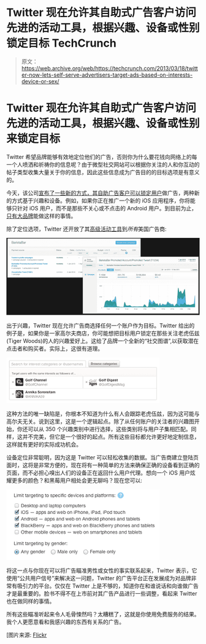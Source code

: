 # Twitter 现在允许其自助式广告客户访问先进的活动工具，根据兴趣、设备或性别锁定目标 TechCrunch

> 原文：<https://web.archive.org/web/https://techcrunch.com/2013/03/18/twitter-now-lets-self-serve-advertisers-target-ads-based-on-interests-device-or-sex/>

# Twitter 现在允许其自助式广告客户访问先进的活动工具，根据兴趣、设备或性别来锁定目标

Twitter 希望品牌能够有效地定位他们的广告，否则你为什么要花钱向网络上的每一个人喷洒和祈祷你的信息呢？由于微型社交网站可以根据你关注的人和你互动的帖子类型收集大量关于你的信息，因此这些信息成为广告目的的目标选项是有意义的。

今天，该公司[宣布了一些新的方式，其自助广告客户可以锁定用户](https://web.archive.org/web/20221007105119/http://advertising.twitter.com/2013/03/More-powerful-tools-for-small-business-and-self-service-advertisers.html)做广告，两种新的方式基于兴趣和设备。例如，如果你正在推广一个新的 iOS 应用程序，你将能够只针对 iOS 用户，而不是那些不关心或不点击的 Android 用户。到目前为止，[只有大品牌](https://web.archive.org/web/20221007105119/https://beta.techcrunch.com/2012/08/30/twitter-ads-interest-targeting/)能做这样的事情。

除了定位选项，Twitter 还开放了其[高级活动工具](https://web.archive.org/web/20221007105119/http://advertising.twitter.com/2013/03/The-new-Twitter-Ads-center.html)到*所有*美国广告商:

[![image (1)](img/4092429ff4a4345f093134e8add4fe3d.png)](https://web.archive.org/web/20221007105119/https://beta.techcrunch.com/wp-content/uploads/2013/03/image-1.png)

出于兴趣，Twitter 现在允许广告商选择任何一个账户作为目标。Twitter 给出的例子是，如果你是一家高尔夫商店，你可能想把目标用户锁定在那些关注老虎伍兹(Tiger Woods)的人的兴趣爱好上。这给了品牌一个全新的“社交图谱”,以获取潜在点击者和购买者。实际上，这很有道理。

[![Golf_Interests](img/5bae6e41c2beba92b5de2fd9326f6c48.png)](https://web.archive.org/web/20221007105119/https://beta.techcrunch.com/wp-content/uploads/2013/03/golf_interests.png)

这种方法的唯一缺陷是，你根本不知道为什么有人会跟踪老虎伍兹，因为这可能与高尔夫无关。说到这里，这是一个逻辑起点。除了从任何账户的关注者的兴趣图开始，你还可以从 350 个兴趣类别中进行选择，这些类别将与用户子集相匹配。同样，这并不完美，但它是一个很好的起点。所有这些目标都允许更好地定制信息，这样就有更好的实际成功机会。

设备定位非常聪明，因为这是 Twitter 可以轻松收集的数据。当广告商建立登陆页面时，这将是非常方便的，现在将有一种简单的方法来确保正确的设备看到正确的页面，而不必担心嗅出人们的设备正在返回什么用户代理。想向一个 iOS 用户炫耀更多的颜色？和黑莓用户相处会更无聊吗？现在您可以:

[![Device_Gender_Targeting (1)](img/5c5d64fb6a8800da0560a0912404175c.png)](https://web.archive.org/web/20221007105119/https://beta.techcrunch.com/wp-content/uploads/2013/03/device_gender_targeting-1.png)

将这一点与你现在可以将广告瞄准男性或女性的事实联系起来，Twitter 表示，它使用“公共用户信号”来解决这一问题，Twitter 的广告平台正在发展成为对品牌非常有吸引力的平台。仅仅在 Twitter 上是不够的，知道你在和谁说话和向谁做广告才是最重要的。脸书不得不在上市前对其广告产品进行一些调整，看起来 Twitter 也在做同样的事情。

所有这些瞄准听起来令人毛骨悚然吗？太糟糕了，这就是你使用免费服务的结果。我个人更愿意看和我感兴趣的东西有关系的广告。

[图片来源: [Flickr](https://web.archive.org/web/20221007105119/http://www.flickr.com/photos/wfryer/3349087304/)